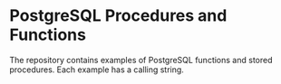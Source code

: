 # PostgreSQL Procedures and Functions

The repository contains examples of PostgreSQL functions and stored procedures. Each example has a calling string.
